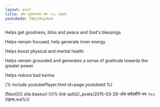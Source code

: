 ```yaml
---
layout: post
title: ओम सुलोचनाया नमः १०८ टाइम्स
youtubeId: TQDjSKqiAe4
---
```

 
 
Helps get goodness, bliss and peace and God's blessings
 
Helps remain focused, help generate inner energy 
 
Helps boost physical and mental health 
 
Helps remain grounded and generates a sense of gratitude towards the greater power 
 
Helps reduce bad karma
 
 
 
 


{% include youtubePlayer.html id=page.youtubeId %}
 
[Next]({{ site.baseurl }}{% link  split2/_posts/2015-03-28-ओम सर्वदर्शीने नमः १०८ टाइम्स.md%})
 
